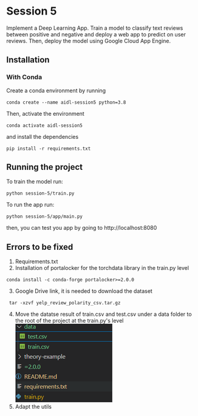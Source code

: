 # Session 5
Implement a Deep Learning App. Train a model to classify text reviews between positive and negative and deploy a web app to predict on user reviews. 
Then, deploy the model using Google Cloud App Engine.

## Installation
### With Conda
Create a conda environment by running
```
conda create --name aidl-session5 python=3.8
```
Then, activate the environment
```
conda activate aidl-session5
```
and install the dependencies
```
pip install -r requirements.txt
```

## Running the project
To train the model run:
```
python session-5/train.py
```

To run the app run:
```
python session-5/app/main.py
```
then, you can test you app by going to http://localhost:8080

## Errors to be fixed
1. Requirements.txt
2. Installation of portalocker for the torchdata library in the train.py level
```
conda install -c conda-forge portalocker>=2.0.0
```
3. Google Drive link, it is needed to download the dataset
````
 tar -xzvf yelp_review_polarity_csv.tar.gz
````
4. Move the datatse result of train.csv and test.csv under a data folder to the root of the project at the train.py's level
![data-structure-in-project](image.png)
5. Adapt the utils